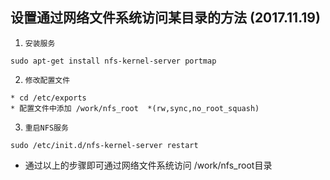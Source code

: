 ## 设置通过网络文件系统访问某目录的方法 (2017.11.19)
1. `安装服务`
```
sudo apt-get install nfs-kernel-server portmap
```
2. `修改配置文件`
```
* cd /etc/exports
* 配置文件中添加 /work/nfs_root  *(rw,sync,no_root_squash)
```
3. `重启NFS服务`
```
sudo /etc/init.d/nfs-kernel-server restart
```
* 通过以上的步骤即可通过网络文件系统访问 /work/nfs_root目录